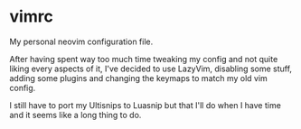 # vimrc

My personal neovim configuration file.

After having spent way too much time tweaking my config and not quite liking
every aspects of it, I've decided to use LazyVim, disabling some stuff, adding
some plugins and changing the keymaps to match my old vim config.

I still have to port my Ultisnips to Luasnip but that I'll do when I have time
and it seems like a long thing to do.
